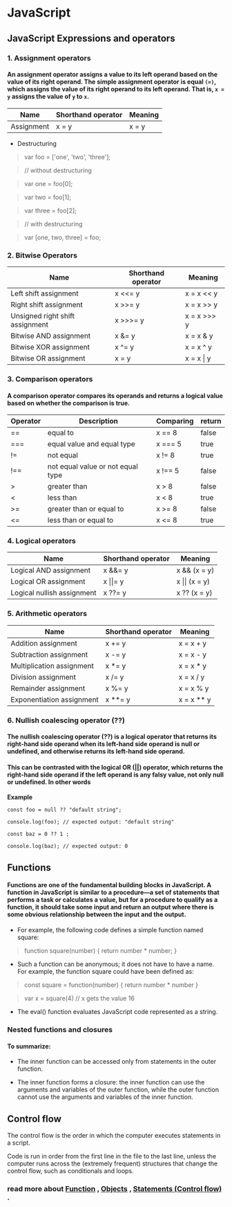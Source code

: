 # JavaScript 

## JavaScript Expressions and operators

###  1. Assignment operators
#### An assignment operator assigns a value to its left operand based on the value of its right operand. The simple assignment operator is equal `(=)`, which assigns the value of its right operand to its left operand. That is, `x = y` assigns the value of `y` to `x`.


Name                    |	Shorthand operator   |  Meaning
------------------------|----------------------|-----------
Assignment              |	x = y	               | x = y

- Destructuring
 >var foo = ['one', 'two', 'three'];

 >// without destructuring

 >var one   = foo[0];

  >var two   = foo[1];

 >var three = foo[2];

  >// with destructuring

  >var [one, two, three] = foo;




### 2. Bitwise Operators

Name                    |	Shorthand operator   |  Meaning
------------------------|----------------------|-----------
Left shift assignment   | x <<= y	           | x = x << y 
Right shift assignment| 	x >>= y              |	x = x >> y
Unsigned right shift assignment|	x >>>= y	|x = x >>> y
Bitwise AND assignment|	x &= y               	|x = x & y
Bitwise XOR assignment|	x ^= y	               | x = x ^ y
Bitwise OR assignment	|x = y	| x = x \| y

### 3. Comparison operators
#### A comparison operator compares its operands and returns a logical value based on whether the comparison is true.


  Operator | 	Description    |  Comparing| return
-----------|-----------------|-----------|--------
==          |	equal to      	| x == 8     |  	false	
===	| equal value and equal type|	x === 5	|true	
!=	|not equal	|x != 8	|true	
!==	 |not equal value or not equal type|	x !== 5|	false	
\> |	greater than|	x > 8|	false	
\< |	less than|	x < 8	|true	
\>= |	greater than or equal to|	x >= 8	|false	
<= |	less than or equal to|x <= 8|	true

### 4. Logical operators
Name                      |	Shorthand operator   |  Meaning
--------------------------|----------------------|-----------
Logical AND assignment    |  x &&= y	             |x && (x = y)
Logical OR assignment     |	 x \|\|= y	           | x  \|\| (x = y)
Logical nullish assignment|  x ??= y               |	x ?? (x = y)


### 5. Arithmetic operators 

Name                    |	Shorthand operator   |  Meaning
------------------------|----------------------|-----------
Addition assignment	    |x += y                |	x = x + y
Subtraction assignment  |	x -= y               |x = x - y
Multiplication assignment|	x *= y             |	x = x * y
Division assignment	    | x /= y               |x = x / y
Remainder assignment    |	x %= y               |	x = x % y
Exponentiation assignment|	x \**= y         	| x = x \** y

### 6. Nullish coalescing operator (??)
#### The nullish coalescing operator (??) is a logical operator that returns its right-hand side operand when its left-hand side operand is null or undefined, and otherwise returns its left-hand side operand.

#### This can be contrasted with the logical OR (||) operator, which returns the right-hand side operand if the left operand is any falsy value, not only null or undefined. In other words

**Example**

`const foo = null ?? "default string";`

`console.log(foo); // expected output: "default string"`


`const baz = 0 ?? 1 ;`

`console.log(baz); // expected output: 0`


## Functions
#### Functions are one of the fundamental building blocks in JavaScript. A function in JavaScript is similar to a procedure—a set of statements that performs a task or calculates a value, but for a procedure to qualify as a function, it should take some input and return an output where there is some obvious relationship between the input and the output.

- For example, the following code defines a simple function named square:

 > function square(number) { return number * number;
}
 
- Such a function can be anonymous; it does not have to have a name. For example, the   function square could have been defined as:
 > const square = function(number) { return number * number }

 > var x = square(4) // x gets the value 16

- The eval() function evaluates JavaScript code represented as a string.

### Nested functions and closures
#### To summarize:

- The inner function can be accessed only from statements in the outer function.

- The inner function forms a closure: the inner function can use the arguments and variables of the outer function, while the outer function cannot use the arguments and variables of the inner function.

## Control flow
The control flow is the order in which the computer executes statements in a script.

Code is run in order from the first line in the file to the last line, unless the computer runs across the (extremely frequent) structures that change the control flow, such as conditionals and loops. 


### read more about   [Function](https://developer.mozilla.org/en-US/docs/Web/JavaScript/Guide/Functions#recursion) , [Objects](https://developer.mozilla.org/en-US/docs/Web/JavaScript/Guide/Working_with_Objects) , [Statements (Control flow) ](https://developer.mozilla.org/en-US/docs/Web/JavaScript/Guide/Control_flow_and_error_handling).

